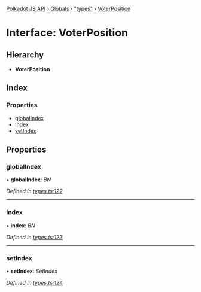 [Polkadot JS API](../README.md) › [Globals](../globals.md) › ["types"](../modules/_types_.md) › [VoterPosition](_types_.voterposition.md)

# Interface: VoterPosition

## Hierarchy

* **VoterPosition**

## Index

### Properties

* [globalIndex](_types_.voterposition.md#globalindex)
* [index](_types_.voterposition.md#index)
* [setIndex](_types_.voterposition.md#setindex)

## Properties

###  globalIndex

• **globalIndex**: *BN*

*Defined in [types.ts:122](https://github.com/polkadot-js/api/blob/a30d467618/packages/api-derive/src/types.ts#L122)*

___

###  index

• **index**: *BN*

*Defined in [types.ts:123](https://github.com/polkadot-js/api/blob/a30d467618/packages/api-derive/src/types.ts#L123)*

___

###  setIndex

• **setIndex**: *SetIndex*

*Defined in [types.ts:124](https://github.com/polkadot-js/api/blob/a30d467618/packages/api-derive/src/types.ts#L124)*
